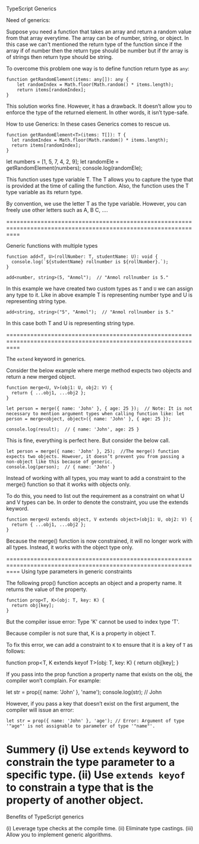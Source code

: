 TypeScript Generics

Need of generics:

Suppose you need a function that takes an array and return a random value from that array everytime.
The array can be of number, string, or object.
In this case we can't mentioned the return type of the function since if the array if of number then
the return type should be number but if thr array is of strings then return type should be string.

To overcome this problem one way is to define function return type as `any`:
```
function getRandomElement(items: any[]): any {
    let randomIndex = Math.floor(Math.random() * items.length);
    return items[randomIndex];
}
```

This solution works fine. However, it has a drawback. It doesn’t allow you to enforce the type of the returned element. In other words, it isn’t type-safe.

How to use Generics:
In these cases Generics comes to rescue us.

```
function getRandomElement<T>(items: T[]): T {
  let randomIndex = Math.floor(Math.random() * items.length);
  return items[randomIndex];
}
```

let numbers = [1, 5, 7, 4, 2, 9];
let randomEle = getRandomElement<number>(numbers);
console.log(randomEle);

This function uses type variable T. The T allows you to capture the type that is provided at the time of calling the function.
Also, the function uses the T type variable as its return type.

By convention, we use the letter T as the type variable. However, you can freely use other letters such as A, B C, ....

================================================================================================================

Generic functions with multiple types

```
function add<T, U>(rollNumber: T, studentName: U): void {
  console.log(`${studentName} rollnumber is ${rollNumber}.`);
}

add<number, string>(5, "Anmol");  // "Anmol rollnumber is 5."
```

In this example we have created two custom types as `T` and `U` we can assign any type to it.
Like in above example T is representing number type and U is representing string type.

```
add<string, string>("5", "Anmol");  // "Anmol rollnumber is 5."
```

In this case both T and U is representing string type.

================================================================================================================

The `extend` keyword in generics.

Consider the below example where merge method expects two objects and return a new merged object.

```
function merge<U, V>(obj1: U, obj2: V) {
  return { ...obj1, ...obj2 };
}

let person = merge({ name: 'John' }, { age: 25 });  // Note: It is not necessary to mention argument types when calling function like: let person = merge<object, object>({ name: 'John' }, { age: 25 });

console.log(result);  // { name: 'John', age: 25 }
```

This is fine, everything is perfect here. But consider the below call.
```
let person = merge({ name: 'John' }, 25);  //The merge() function expects two objects. However, it doesn’t prevent you from passing a non-object like this because of generic.
console.log(person);  // { name: 'John' }
```

Instead of working with all types, you may want to add a constraint to the merge() function so that it works with objects only.

To do this, you need to list out the requirement as a constraint on what U and V types can be. In order to denote the constraint, you use the extends keyword.

```
function merge<U extends object, V extends object>(obj1: U, obj2: V) {
  return { ...obj1, ...obj2 };
}
```

Because the merge() function is now constrained, it will no longer work with all types. Instead, it works with the object type only.

================================================================================================================
Using type parameters in generic constraints

The following prop() function accepts an object and a property name. It returns the value of the property.
```
function prop<T, K>(obj: T, key: K) {
  return obj[key];
}
```
But the compiler issue error: Type 'K' cannot be used to index type 'T'.

Because compiler is not sure that, K is a property in object T.

To fix this error, we can add a constraint to `K` to ensure that it is a key of `T` as follows:

function prop<T, K extends keyof T>(obj: T, key: K) {
  return obj[key];
}

If you pass into the prop function a property name that exists on the obj, the compiler won’t complain.
For example:

let str = prop({ name: 'John' }, 'name');
console.log(str); // John

However, if you pass a key that doesn’t exist on the first argument, the compiler will issue an error:

```
let str = prop({ name: 'John' }, 'age'); // Error: Argument of type '"age"' is not assignable to parameter of type '"name"'.
```

Summery
(i) Use `extends` keyword to constrain the type parameter to a specific type.
(ii) Use `extends keyof` to constrain a type that is the property of another object.
================================================================================================================

Benefits of TypeScript generics

(i) Leverage type checks at the compile time.
(ii) Eliminate type castings.
(iii) Allow you to implement generic algorithms.
